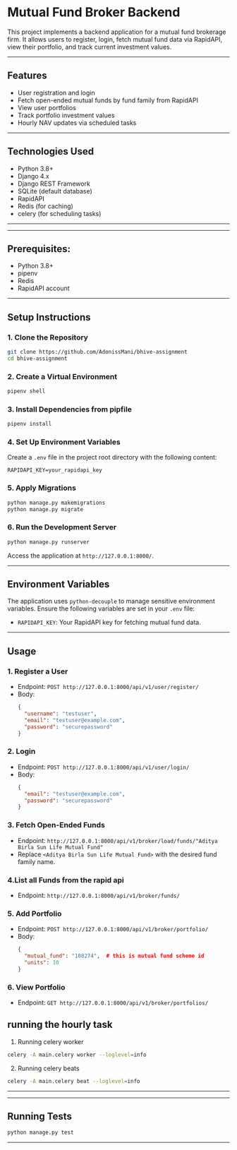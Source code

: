 # **Mutual Fund Broker Backend**

This project implements a backend application for a mutual fund brokerage firm. It allows users to register, login, fetch mutual fund data via RapidAPI, view their portfolio, and track current investment values.


---

## **Features**
- User registration and login
- Fetch open-ended mutual funds by fund family from RapidAPI
- View user portfolios
- Track portfolio investment values
- Hourly NAV updates via scheduled tasks

---

## **Technologies Used**
- Python 3.8+
- Django 4.x
- Django REST Framework
- SQLite (default database)
- RapidAPI
- Redis (for caching)
- celery (for scheduling tasks)

---
---
## Prerequisites:
- Python 3.8+
- pipenv
- Redis
- RapidAPI account
---

## **Setup Instructions**

### **1. Clone the Repository**
```bash
git clone https://github.com/AdonissMani/bhive-assignment
cd bhive-assignment
```

### **2. Create a Virtual Environment**
```bash
pipenv shell
```

### **3. Install Dependencies from pipfile**
```bash
pipenv install
```

### **4. Set Up Environment Variables**
Create a `.env` file in the project root directory with the following content:
```
RAPIDAPI_KEY=your_rapidapi_key
```

### **5. Apply Migrations**
```bash
python manage.py makemigrations
python manage.py migrate
```

### **6. Run the Development Server**
```bash
python manage.py runserver
```
Access the application at `http://127.0.0.1:8000/`.

---

## **Environment Variables**
The application uses `python-decouple` to manage sensitive environment variables. Ensure the following variables are set in your `.env` file:
- `RAPIDAPI_KEY`: Your RapidAPI key for fetching mutual fund data.

---

## **Usage**

### **1. Register a User**
- Endpoint: `POST http://127.0.0.1:8000/api/v1/user/register/`
- Body:
  ```json
  {
    "username": "testuser",
    "email": "testuser@example.com",
    "password": "securepassword"
  }
  ```

### **2. Login**
- Endpoint: `POST http://127.0.0.1:8000/api/v1/user/login/`
- Body:
  ```json
  {
    "email": "testuser@example.com",
    "password": "securepassword"
  }
  ```

### **3. Fetch Open-Ended Funds**
- Endpoint: `http://127.0.0.1:8000/api/v1/broker/load/funds/"Aditya Birla Sun Life Mutual Fund"`
- Replace `<Aditya Birla Sun Life Mutual Fund>` with the desired fund family name.

### **4.List all Funds from the rapid api**
- Endpoint: `http://127.0.0.1:8000/api/v1/broker/funds/`

### **5. Add Portfolio**
- Endpoint: `POST http://127.0.0.1:8000/api/v1/broker/portfolio/`
- Body:
  ```json
  {
    "mutual_fund": "108274",  # this is mutual fund scheme id
    "units": 10
  }
  ```

### **6. View Portfolio**
- Endpoint: `GET http://127.0.0.1:8000/api/v1/broker/portfolios/`


## running the hourly task
1. Running celery worker
```bash
celery -A main.celery worker --loglevel=info   
```

2. Running celery beats
```bash
celery -A main.celery beat --loglevel=info    
```
---



---
## Running Tests
```bash
python manage.py test
```
---